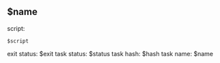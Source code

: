 ## $name

script:

    $script

exit status: $exit
task status: $status
task hash: $hash
task name: $name
